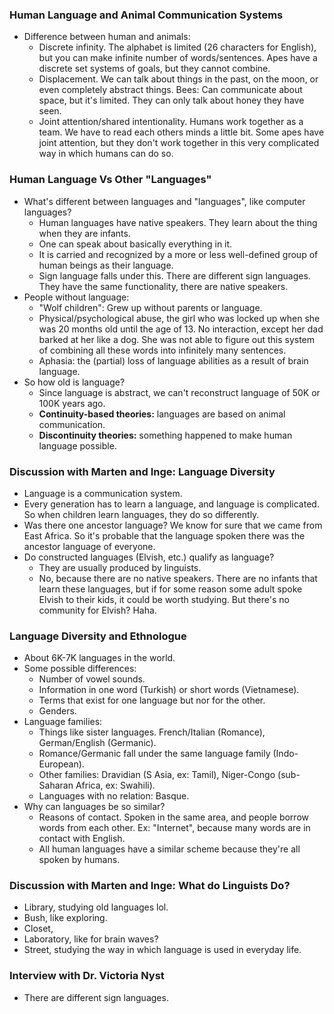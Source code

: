### Human Language and Animal Communication Systems

- Difference between human and animals:
  - Discrete infinity. The alphabet is limited (26 characters for English), but you can make infinite number of words/sentences. Apes have a discrete set systems of goals, but they cannot combine.
  - Displacement. We can talk about things in the past, on the moon, or even completely abstract things. Bees: Can communicate about space, but it's limited. They can only talk about honey they have seen.
  - Joint attention/shared intentionality. Humans work together as a team. We have to read each others minds a little bit. Some apes have joint attention, but they don't work together in this very complicated way in which humans can do so.

### Human Language Vs Other "Languages"

- What's different between languages and "languages", like computer languages?
  - Human languages have native speakers. They learn about the thing when they are infants.
  - One can speak about basically everything in it.
  - It is carried and recognized by a more or less well-defined group of human beings as their language.
  - Sign language falls under this. There are different sign languages. They have the same functionality, there are native speakers.
- People without language:
  - "Wolf children": Grew up without parents or language.
  - Physical/psychological abuse, the girl who was locked up when she was 20 months old until the age of 13. No interaction, except her dad barked at her like a dog. She was not able to figure out this system of combining all these words into infinitely many sentences.
  - Aphasia: the (partial) loss of language abilities as a result of brain language.
- So how old is language?
  - Since language is abstract, we can't reconstruct language of 50K or 100K years ago.
  - **Continuity-based theories:** languages are based on animal communication.
  - **Discontinuity theories:** something happened to make human language possible.

### Discussion with Marten and Inge: Language Diversity

- Language is a communication system.
- Every generation has to learn a language, and language is complicated. So when children learn languages, they do so differently.
- Was there one ancestor language? We know for sure that we came from East Africa. So it's probable that the language spoken there was the ancestor language of everyone.
- Do constructed languages (Elvish, etc.) qualify as language?
  - They are usually produced by linguists.
  - No, because there are no native speakers. There are no infants that learn these languages, but if for some reason some adult spoke Elvish to their kids, it could be worth studying. But there's no community for Elvish? Haha.

### Language Diversity and Ethnologue

- About 6K-7K languages in the world.
- Some possible differences:
  - Number of vowel sounds.
  - Information in one word (Turkish) or short words (Vietnamese).
  - Terms that exist for one language but nor for the other.
  - Genders.
- Language families:
  - Things like sister languages. French/Italian (Romance), German/English (Germanic).
  - Romance/Germanic fall under the same language family (Indo-European).
  - Other families: Dravidian (S Asia, ex: Tamil), Niger-Congo (sub-Saharan Africa, ex: Swahili).
  - Languages with no relation: Basque.
- Why can languages be so similar?
  - Reasons of contact. Spoken in the same area, and people borrow words from each other. Ex: "Internet", because many words are in contact with English.
  - All human languages have a similar scheme because they're all spoken by humans.

### Discussion with Marten and Inge: What do Linguists Do?

- Library, studying old languages lol.
- Bush, like exploring.
- Closet,
- Laboratory, like for brain waves?
- Street, studying the way in which language is used in everyday life.

### Interview with Dr. Victoria Nyst

- There are different sign languages.
